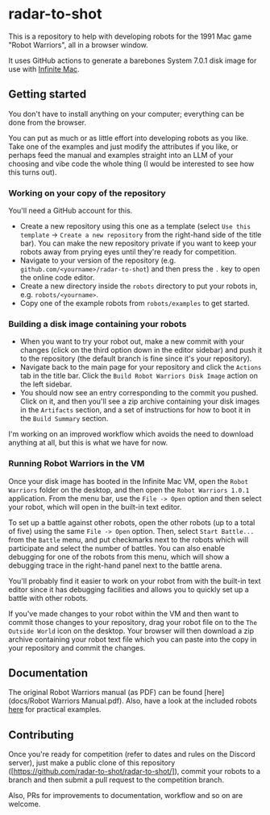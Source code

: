 # radar-to-shot

This is a repository to help with developing robots for the 1991 Mac game "Robot Warriors", all in a browser window.

It uses GitHub actions to generate a barebones System 7.0.1 disk image for use with [Infinite Mac](https://infinitemac.org/).

## Getting started

You don't have to install anything on your computer; everything can be done from the browser.

You can put as much or as little effort into developing robots as you like. Take one of the examples and just modify the attributes if you like, or perhaps feed the manual and examples straight into an LLM of your choosing and vibe code the whole thing (I would be interested to see how this turns out).

### Working on your copy of the repository

You'll need a GitHub account for this.

* Create a new repository using this one as a template (select `Use this template` -> `Create a new repository` from the right-hand side of the title bar). You can make the new repository private if you want to keep your robots away from prying eyes until they're ready for competition.
* Navigate to your version of the repository (e.g. `github.com/<yourname>/radar-to-shot`) and then press the `.` key to open the online code editor.
* Create a new directory inside the `robots` directory to put your robots in, e.g. `robots/<yourname>`.
* Copy one of the example robots from `robots/examples` to get started.

### Building a disk image containing your robots

* When you want to try your robot out, make a new commit with your changes (click on the third option down in the editor sidebar) and push it to the repository (the default branch is fine since it's your repository).
* Navigate back to the main page for your repository and click the `Actions` tab in the title bar. Click the `Build Robot Warriors Disk Image` action on the left sidebar.
* You should now see an entry corresponding to the commit you pushed. Click on it, and then you'll see a zip archive containing your disk images in the `Artifacts` section, and a set of instructions for how to boot it in the `Build Summary` section.

I'm working on an improved workflow which avoids the need to download anything at all, but this is what we have for now.

### Running Robot Warriors in the VM

Once your disk image has booted in the Infinite Mac VM, open the `Robot Warriors` folder on the desktop, and then open the `Robot Warriors 1.0.1` application. From the menu bar, use the `File -> Open` option and then select your robot, which will open in the built-in text editor.

To set up a battle against other robots, open the other robots (up to a total of five) using the same `File -> Open` option. Then, select `Start Battle...` from the `Battle` menu, and put checkmarks next to the robots which will participate and select the number of battles. You can also enable debugging for one of the robots from this menu, which will show a debugging trace in the right-hand panel next to the battle arena.

You'll probably find it easier to work on your robot from with the built-in text editor since it has debugging facilities and allows you to quickly set up a battle with other robots.

If you've made changes to your robot within the VM and then want to commit those changes to your repository, drag your robot file on to the `The Outside World` icon on the desktop. Your browser will then download a zip archive containing your robot text file which you can paste into the copy in your repository and commit the changes.

## Documentation

The original Robot Warriors manual (as PDF) can be found [here](docs/Robot Warriors Manual.pdf). Also, have a look at the included robots [here](robots/examples) for practical examples.

## Contributing

Once you're ready for competition (refer to dates and rules on the Discord server), just make a public clone of this repository ([https://github.com/radar-to-shot/radar-to-shot/]), commit your robots to a branch and then submit a pull request to the competition branch.

Also, PRs for improvements to documentation, workflow and so on are welcome.
